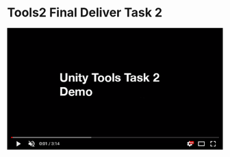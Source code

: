 # Tools2 Final Deliver Task 2
[![Watch the video](https://github.com/incodemon/Tools2_Final_Deliver/blob/master/Unity/Task%202/video.png)](https://youtu.be/h1cFY5-ASLM)
